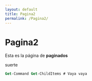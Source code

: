 ```yaml
---
layout: default
title: Pagina2
permalink: /Pagina2/
---
```


# Pagina2

Esta es la página de **paginados**

suerte


```ps
Get-Command Get-ChildItems # Vaya vaya
```